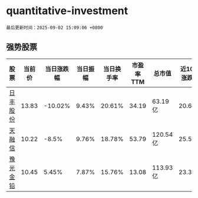 # quantitative-investment

`最后更新时间：2025-09-02 15:09:06 +0800`

## 强势股票

|股票|当前价|当日涨跌幅|当日振幅|当日换手率|市盈率TTM|总市值|近10日涨跌幅|
|----|----|----|----|----|----|----|----|
|[日丰股份](https://xueqiu.com/S/SZ002953)|13.83|-10.02%|9.43%|20.61%|34.19|63.19亿|20.68%|
|[天融信](https://xueqiu.com/S/SZ002212)|10.22|-8.5%|9.76%|18.78%|53.79|120.54亿|25.55%|
|[豫光金铅](https://xueqiu.com/S/SH600531)|10.45|5.45%|7.87%|15.76%|13.08|113.93亿|23.38%|
